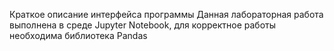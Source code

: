 Краткое описание интерфейса программы
Данная лабораторная работа выполнена в среде Jupyter Notebook, для корректное работы необходима библиотека Pandas
